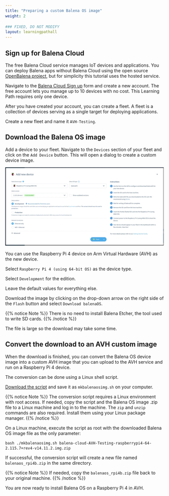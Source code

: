 ```yaml
---
title: "Preparing a custom Balena OS image"
weight: 2

### FIXED, DO NOT MODIFY
layout: learningpathall
---
```


## Sign up for Balena Cloud

The free Balena Cloud service manages IoT devices and applications. You can deploy Balena apps without Balena Cloud using the open source [OpenBalena project](https://github.com/balena-io/open-balena), but for simplicity this tutorial uses the hosted service.

Navigate to the [Balena Cloud Sign up](https://dashboard.balena-cloud.com/signup) form and create a new account. The free account lets you manage up to 10 devices with no cost. This Learning Path requires only one device. 

After you have created your account, you can create a fleet. A fleet is a collection of devices serving as a single target for deploying applications. 

Create a new fleet and name it `AVH-Testing`.

## Download the Balena OS image

Add a device to your fleet. Navigate to the `Devices` section of your fleet and click on the `Add Device` button. This will open a dialog to create a custom device image.

![Add Device dialog window](add_device.webp)

You can use the Raspberry Pi 4 device on Arm Virtual Hardware (AVH) as the new device.

Select `Raspberry Pi 4 (using 64-bit OS)` as the device type.

Select `Development` for the edition. 

Leave the default values for everything else.

Download the image by clicking on the drop-down arrow on the right side of the `Flash` button and select `Download balenaOS`.

{{% notice Note %}}
There is no need to install Balena Etcher, the tool used to write SD cards.
{{% /notice %}}

The file is large so the download may take some time. 

## Convert the download to an AVH custom image

When the download is finished, you can convert the Balena OS device image into a custom AVH image that you can upload to the AVH service and run on a Raspberry Pi 4 device. 

The conversion can be done using a Linux shell script. 

[Download the script](/learning-paths/iot/avh_balena/mkbalenaosimg.sh) and save it as `mkbalenaosimg.sh` on your computer.

{{% notice Note %}}
The conversion script requires a Linux environment with root access. If needed, copy the script and the Balena OS image .zip file to a Linux machine and log in to the machine. The `zip` and `unzip` commands are also required. Install them using your Linux package manager.
{{% /notice %}}

On a Linux machine, execute the script as root with the downloaded Balena OS image file as the only parameter:

```
bash ./mkbalenaosimg.sh balena-cloud-AVH-Testing-raspberrypi4-64-2.115.7+rev4-v14.11.2.img.zip
```

If successful, the conversion script will create a new file named `balenaos_rpi4b.zip` in the same directory. 

{{% notice Note %}}
If needed, copy the `balenaos_rpi4b.zip` file back to your original machine. 
{{% /notice %}}

You are now ready to install Balena OS on a Raspberry Pi 4 in AVH.
